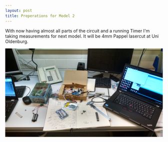 ```yaml
---
layout: post
title: Preperations for Model 2
---
```


With now having almost all parts of the circuit and a running Timer I'm taking measurements for next model.
It will be 4mm Pappel lasercut at Uni Oldenburg.

![alt text](/images/model2preparation.jpg "Logo Title Text 1")

